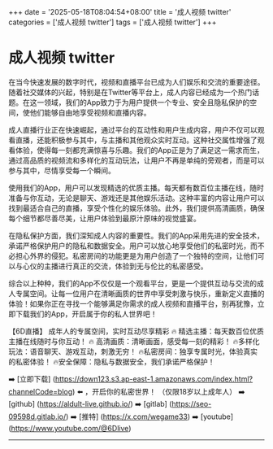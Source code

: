 +++
date = '2025-05-18T08:04:54+08:00'
title = '成人视频 twitter'
categories = ['成人视频 twitter']
tags = ['成人视频 twitter']
+++

# 成人视频 twitter

在当今快速发展的数字时代，视频和直播平台已成为人们娱乐和交流的重要途径。随着社交媒体的兴起，特别是在Twitter等平台上，成人内容已经成为一个热门话题。在这一领域，我们的App致力于为用户提供一个专业、安全且隐私保护的空间，使他们能够自由地享受视频和直播内容。

成人直播行业正在快速崛起，通过平台的互动性和用户生成内容，用户不仅可以观看直播，还能积极参与其中，与主播和其他观众实时互动。这种社交属性增强了观看体验，使得每一刻都充满惊喜与乐趣。我们的App正是为了满足这一需求而生，通过高品质的视频流和多样化的互动玩法，让用户不再是单纯的旁观者，而是可以参与其中，尽情享受每一个瞬间。

使用我们的App，用户可以发现精选的优质主播。每天都有数百位主播在线，随时准备与你互动，无论是聊天、游戏还是其他娱乐活动。这种丰富的内容让用户可以找到最适合自己的直播，享受个性化的娱乐体验。此外，我们提供高清画质，确保每个细节都尽善尽美，让用户体验到最原汁原味的视觉盛宴。

在隐私保护方面，我们深知成人内容的重要性。我们的App采用先进的安全技术，承诺严格保护用户的隐私和数据安全。用户可以放心地享受他们的私密时光，而不必担心外界的侵犯。私密房间的功能更是为用户创造了一个独特的空间，让他们可以与心仪的主播进行真正的交流，体验到无与伦比的私密感受。

综合以上种种，我们的App不仅仅是一个观看平台，更是一个提供互动与交流的成人专属空间。让每一位用户在清晰画质的世界中享受刺激与快乐，重新定义直播的体验！如果你正在寻找一个能够满足你需求的成人视频和直播平台，别再犹豫，立即下载我们的App，开启属于你的私人世界吧！

【6D直播】
 成年人的专属空间，实时互动尽享精彩
🔥 精选主播：每天数百位优质主播在线随时与你互动！
🔥 高清画质：清晰画面，感受每一刻的精彩！
🔥多样化玩法：语音聊天、游戏互动，刺激无穷！
🔥私密房间：独享专属时光，体验真实的私密体验！
🔥安全保障：隐私与数据安全，我们承诺严格保护！

➡️ [立即下载] (https://down123.s3.ap-east-1.amazonaws.com/index.html?channelCode=blog) ⬅️ ，开启你的私密世界！
（仅限18岁以上成年人）
➡️ [github] (https://aldult-live.github.io/)
➡️ [gitlab] (https://seo-09598d.gitlab.io/)
➡️ [推特] (https://x.com/wegame33)
➡️ [youtube] (https://www.youtube.com/@6Dlive)

---
